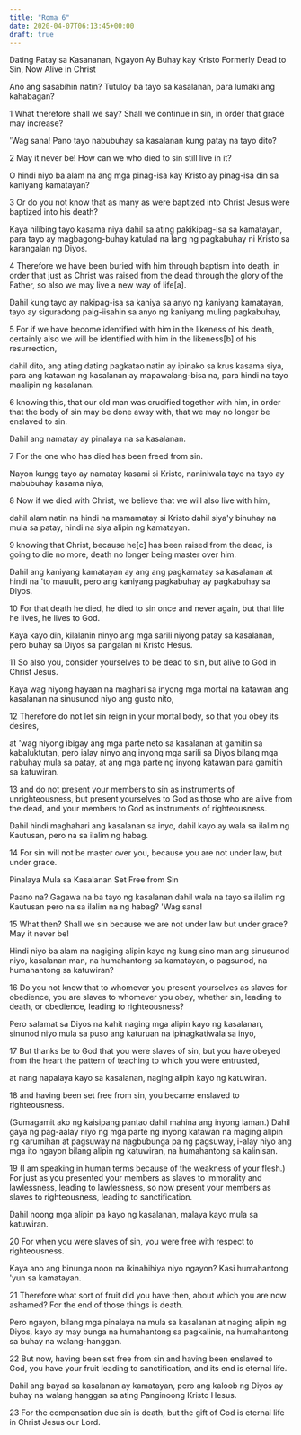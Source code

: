```yaml
---
title: "Roma 6"
date: 2020-04-07T06:13:45+00:00
draft: true
---
```


Dating Patay sa Kasananan, Ngayon Ay Buhay kay Kristo
Formerly Dead to Sin, Now Alive in Christ

Ano ang sasabihin natin? Tutuloy ba tayo sa kasalanan, para lumaki ang kahabagan?

1 What therefore shall we say? Shall we continue in sin, in order that grace may increase?

'Wag sana! Pano tayo nabubuhay sa kasalanan kung patay na tayo dito?

2 May it never be! How can we who died to sin still live in it?

O hindi niyo ba alam na ang mga pinag-isa kay Kristo ay pinag-isa din sa kaniyang kamatayan?

3 Or do you not know that as many as were baptized into Christ Jesus were baptized into his death?

Kaya nilibing tayo kasama niya dahil sa ating pakikipag-isa sa kamatayan, para tayo ay magbagong-buhay katulad na lang ng pagkabuhay ni Kristo sa karangalan ng Diyos.

4 Therefore we have been buried with him through baptism into death, in order that just as Christ was raised from the dead through the glory of the Father, so also we may live a new way of life[a].

Dahil kung tayo ay nakipag-isa sa kaniya sa anyo ng kaniyang kamatayan, tayo ay siguradong paig-iisahin sa anyo ng kaniyang muling pagkabuhay,

5 For if we have become identified with him in the likeness of his death, certainly also we will be identified with him in the likeness[b] of his resurrection,

dahil dito, ang ating dating pagkatao natin ay ipinako sa krus kasama siya, para ang katawan ng kasalanan ay mapawalang-bisa na, para hindi na tayo maalipin ng kasalanan.

6 knowing this, that our old man was crucified together with him, in order that the body of sin may be done away with, that we may no longer be enslaved to sin.

Dahil ang namatay ay pinalaya na sa kasalanan.

7 For the one who has died has been freed from sin.

Nayon kungg tayo ay namatay kasami si Kristo, naniniwala tayo na tayo ay mabubuhay kasama niya,

8 Now if we died with Christ, we believe that we will also live with him,

dahil alam natin na hindi na mamamatay si Kristo dahil siya'y binuhay na mula sa patay, hindi na siya alipin ng kamatayan.

9 knowing that Christ, because he[c] has been raised from the dead, is going to die no more, death no longer being master over him.

Dahil ang kaniyang kamatayan ay ang ang pagkamatay sa kasalanan at hindi na 'to mauulit, pero ang kaniyang pagkabuhay ay pagkabuhay sa Diyos.

10 For that death he died, he died to sin once and never again, but that life he lives, he lives to God.

Kaya kayo din, kilalanin ninyo ang mga sarili niyong patay sa kasalanan, pero buhay sa Diyos sa pangalan ni Kristo Hesus.

11 So also you, consider yourselves to be dead to sin, but alive to God in Christ Jesus.

Kaya wag niyong hayaan na maghari sa inyong mga mortal na katawan ang kasalanan na sinusunod niyo ang gusto nito,

12 Therefore do not let sin reign in your mortal body, so that you obey its desires,

at 'wag niyong ibigay ang mga parte neto sa kasalanan at gamitin sa kabaluktutan, pero ialay ninyo ang inyong mga sarili sa Diyos bilang mga nabuhay mula sa patay, at ang mga parte ng inyong katawan para gamitin sa katuwiran.

13 and do not present your members to sin as instruments of unrighteousness, but present yourselves to God as those who are alive from the dead, and your members to God as instruments of righteousness.

Dahil hindi maghahari ang kasalanan sa inyo, dahil kayo ay wala sa ilalim ng Kautusan, pero na sa ilalim ng habag.

14 For sin will not be master over you, because you are not under law, but under grace.

Pinalaya Mula sa Kasalanan
Set Free from Sin

Paano na? Gagawa na ba tayo ng kasalanan dahil wala na tayo sa ilalim ng Kautusan pero na sa ilalim na ng habag? 'Wag sana!

15 What then? Shall we sin because we are not under law but under grace? May it never be!

Hindi niyo ba alam na nagiging alipin kayo ng kung sino man ang sinusunod niyo, kasalanan man, na humahantong sa kamatayan, o pagsunod, na humahantong sa katuwiran?

16 Do you not know that to whomever you present yourselves as slaves for obedience, you are slaves to whomever you obey, whether sin, leading to death, or obedience, leading to righteousness?

Pero salamat sa Diyos na kahit naging mga alipin kayo ng kasalanan, sinunod niyo mula sa puso ang katuruan na ipinagkatiwala sa inyo,

17 But thanks be to God that you were slaves of sin, but you have obeyed from the heart the pattern of teaching to which you were entrusted,

at nang napalaya kayo sa kasalanan, naging alipin kayo ng katuwiran.

18 and having been set free from sin, you became enslaved to righteousness.

(Gumagamit ako ng kaisipang pantao dahil mahina ang inyong laman.) Dahil gaya ng pag-aalay niyo ng mga parte ng inyong katawan na maging alipin ng karumihan at pagsuway na nagbubunga pa ng pagsuway, i-alay niyo ang mga ito ngayon bilang alipin ng katuwiran, na humahantong sa kalinisan.

19 (I am speaking in human terms because of the weakness of your flesh.) For just as you presented your members as slaves to immorality and lawlessness, leading to lawlessness, so now present your members as slaves to righteousness, leading to sanctification.

Dahil noong mga alipin pa kayo ng kasalanan, malaya kayo mula sa katuwiran.

20 For when you were slaves of sin, you were free with respect to righteousness.

Kaya ano ang binunga noon na ikinahihiya niyo ngayon? Kasi humahantong 'yun sa kamatayan.

21 Therefore what sort of fruit did you have then, about which you are now ashamed? For the end of those things is death.

Pero ngayon, bilang mga pinalaya na mula sa kasalanan at naging alipin ng Diyos, kayo ay may bunga na humahantong sa pagkalinis, na humahantong sa buhay na walang-hanggan.

22 But now, having been set free from sin and having been enslaved to God, you have your fruit leading to sanctification, and its end is eternal life.

Dahil ang bayad sa kasalanan ay kamatayan, pero ang kaloob ng Diyos ay buhay na walang hanggan sa ating Panginoong Kristo Hesus.

23 For the compensation due sin is death, but the gift of God is eternal life in Christ Jesus our Lord.
